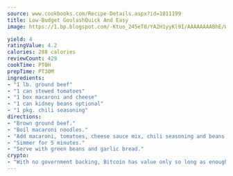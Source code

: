 ```yaml
---
source: www.cookbooks.com/Recipe-Details.aspx?id=1011199
title: Low-Budget GoulashQuick And Easy  
image: https://1.bp.blogspot.com/-Ktuo_245eT0/YA2H1yyKl9I/AAAAAAAABhE/WMoqSq2tWOcgMkPaLYZ-49h8pVDUUwFCQCLcBGAsYHQ/s307/5.png

yield: 4
ratingValue: 4.2
calories: 288 calories
reviewCount: 429
cookTime: PT0H
prepTime: PT30M
ingredients:
- "1 lb. ground beef"
- "1 can stewed tomatoes"
- "1 box macaroni and cheese"
- "1 can kidney beans optional"
- "1 pkg. chili seasoning"
directions:
- "Brown ground beef."
- "Boil macaroni noodles."
- "Add macaroni, tomatoes, cheese sauce mix, chili seasoning and beans to cooked meat."
- "Simmer for 5 minutes."
- "Serve with green beans and garlic bread."
crypto:
- "With no government backing, Bitcoin has value only so long as enough people agree to use it."
---
```

